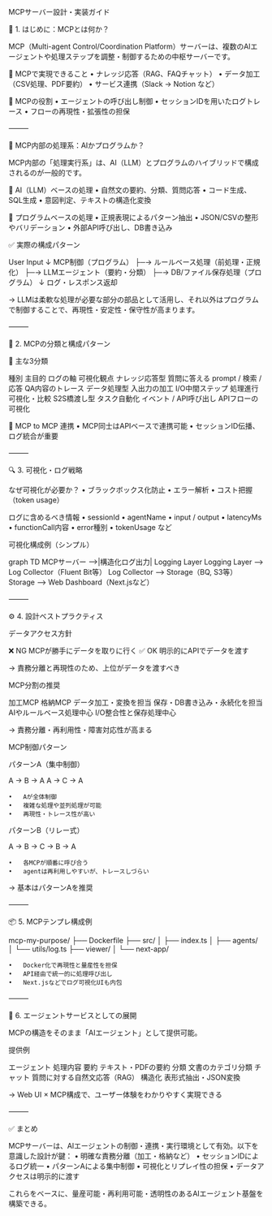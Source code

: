 MCPサーバー設計・実装ガイド

🧭 1. はじめに：MCPとは何か？

MCP（Multi-agent Control/Coordination Platform）サーバーは、複数のAIエージェントや処理ステップを調整・制御するための中枢サーバーです。

🎯 MCPで実現できること
	•	ナレッジ応答（RAG、FAQチャット）
	•	データ加工（CSV処理、PDF要約）
	•	サービス連携（Slack → Notion など）

🤖 MCPの役割
	•	エージェントの呼び出し制御
	•	セッションIDを用いたログトレース
	•	フローの再現性・拡張性の担保

⸻

🧠 MCP内部の処理系：AIかプログラムか？

MCP内部の「処理実行系」は、AI（LLM）とプログラムのハイブリッドで構成されるのが一般的です。

🔸 AI（LLM）ベースの処理
	•	自然文の要約、分類、質問応答
	•	コード生成、SQL生成
	•	意図判定、テキストの構造化変換

🔸 プログラムベースの処理
	•	正規表現によるパターン抽出
	•	JSON/CSVの整形やバリデーション
	•	外部API呼び出し、DB書き込み

✅ 実際の構成パターン

User Input
   ↓
MCP制御（プログラム）
   ├─→ ルールベース処理（前処理・正規化）
   ├─→ LLMエージェント（要約・分類）
   ├─→ DB/ファイル保存処理（プログラム）
   ↓
ログ・レスポンス返却

→ LLMは柔軟な処理が必要な部分の部品として活用し、それ以外はプログラムで制御することで、再現性・安定性・保守性が高まります。

⸻

🧱 2. MCPの分類と構成パターン

📌 主な3分類

種別	主目的	ログの軸	可視化観点
ナレッジ応答型	質問に答える	prompt / 検索 / 応答	QA内容のトレース
データ処理型	入出力の加工	I/O中間ステップ	処理進行可視化・比較
S2S橋渡し型	タスク自動化	イベント / API呼び出し	APIフローの可視化

🔄 MCP to MCP 連携
	•	MCP同士はAPIベースで連携可能
	•	セッションID伝播、ログ統合が重要

⸻

🔍 3. 可視化・ログ戦略

なぜ可視化が必要か？
	•	ブラックボックス化防止
	•	エラー解析
	•	コスト把握（token usage）

ログに含めるべき情報
	•	sessionId
	•	agentName
	•	input / output
	•	latencyMs
	•	functionCall内容
	•	error種別
	•	tokenUsage など

可視化構成例（シンプル）

graph TD
    MCPサーバー -->|構造化ログ出力| Logging Layer
    Logging Layer --> Log Collector（Fluent Bit等）
    Log Collector --> Storage（BQ, S3等）
    Storage --> Web Dashboard（Next.jsなど）


⸻

⚙️ 4. 設計ベストプラクティス

データアクセス方針

❌ NG	MCPが勝手にデータを取りに行く
✅ OK	明示的にAPIでデータを渡す

→ 責務分離と再現性のため、上位がデータを渡すべき

MCP分割の推奨

加工MCP	格納MCP
データ加工・変換を担当	保存・DB書き込み・永続化を担当
AIやルールベース処理中心	I/O整合性と保存処理中心

→ 責務分離・再利用性・障害対応性が高まる

MCP制御パターン

パターンA（集中制御）

A → B → A
A → C → A

	•	Aが全体制御
	•	複雑な処理や並列処理が可能
	•	再現性・トレース性が高い

パターンB（リレー式）

A → B → C → B → A

	•	各MCPが順番に呼び合う
	•	agentは再利用しやすいが、トレースしづらい

→ 基本はパターンAを推奨

⸻

📦 5. MCPテンプレ構成例

mcp-my-purpose/
├── Dockerfile
├── src/
│   ├── index.ts
│   ├── agents/
│   └── utils/log.ts
├── viewer/
│   └── next-app/

	•	Docker化で再現性と量産性を担保
	•	API経由で統一的に処理呼び出し
	•	Next.jsなどでログ可視化UIも内包

⸻

🧠 6. エージェントサービスとしての展開

MCPの構造をそのまま「AIエージェント」として提供可能。

提供例

エージェント	処理内容
要約	テキスト・PDFの要約
分類	文書のカテゴリ分類
チャット	質問に対する自然文応答（RAG）
構造化	表形式抽出・JSON変換

→ Web UI × MCP構成で、ユーザー体験をわかりやすく実現できる

⸻

✅ まとめ

MCPサーバーは、AIエージェントの制御・連携・実行環境として有効。以下を意識した設計が鍵：
	•	明確な責務分離（加工・格納など）
	•	セッションIDによるログ統一
	•	パターンAによる集中制御
	•	可視化とリプレイ性の担保
	•	データアクセスは明示的に渡す

これらをベースに、量産可能・再利用可能・透明性のあるAIエージェント基盤を構築できる。
